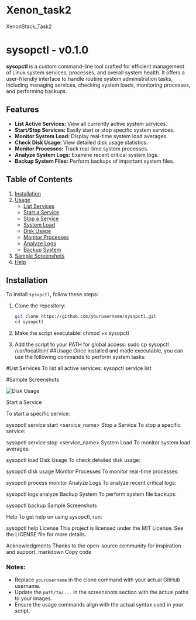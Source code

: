 # Xenon_task2
XenonStack_Task2

# sysopctl - v0.1.0

**sysopctl** is a custom command-line tool crafted for efficient management of Linux system services, processes, and overall system health. It offers a user-friendly interface to handle routine system administration tasks, including managing services, checking system loads, monitoring processes, and performing backups.

## Features

- **List Active Services:** View all currently active system services.
- **Start/Stop Services:** Easily start or stop specific system services.
- **Monitor System Load:** Display real-time system load averages.
- **Check Disk Usage:** View detailed disk usage statistics.
- **Monitor Processes:** Track real-time system processes.
- **Analyze System Logs:** Examine recent critical system logs.
- **Backup System Files:** Perform backups of important system files.

## Table of Contents

1. [Installation](#installation)
2. [Usage](#usage)
   - [List Services](#list-services)
   - [Start a Service](#start-a-service)
   - [Stop a Service](#stop-a-service)
   - [System Load](#system-load)
   - [Disk Usage](#disk-usage)
   - [Monitor Processes](#monitor-processes)
   - [Analyze Logs](#analyze-logs)
   - [Backup System](#backup-system)
3. [Sample Screenshots](#sample-screenshots)
4. [Help](#help)

## Installation

To install `sysopctl`, follow these steps:

1. Clone the repository:
   ```bash
   git clone https://github.com/yourusername/sysopctl.git
   cd sysopctl
2.  Make the script executable:
chmod +x sysopctl

3. Add the script to your PATH for global access:
 sudo cp sysopctl /usr/local/bin/
##Usage
Once installed and made executable, you can use the following commands to perform system tasks:

#List Services
To list all active services:
sysopctl service list

#Sample Screenshots

![Disk Usage]("Help.png")



Start a Service

To start a specific service:

sysopctl service start <service_name>
Stop a Service
To stop a specific service:

sysopctl service stop <service_name>
System Load
To monitor system load averages:

sysopctl load
Disk Usage
To check detailed disk usage:


sysopctl disk usage
Monitor Processes
To monitor real-time processes:


sysopctl process monitor
Analyze Logs
To analyze recent critical logs:


sysopctl logs analyze
Backup System
To perform system file backups:


sysopctl backup
Sample Screenshots

Help
To get help on using sysopctl, run:


sysopctl help
License
This project is licensed under the MIT License. See the LICENSE file for more details.

Acknowledgments
Thanks to the open-source community for inspiration and support.
markdown
Copy code

### Notes:
- Replace `yourusername` in the clone command with your actual GitHub username.
- Update the `path/to/...` in the screenshots section with the actual paths to your images.
- Ensure the usage commands align with the actual syntax used in your script.







